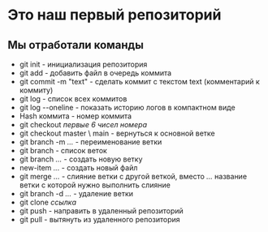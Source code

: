 # Это наш первый репозиторий
## Мы отработали команды

* git init - инициализация репозитория
* git add - добавить файл в очередь коммита
* git commit -m "text" - сделать коммит с текстом text (комментарий к коммиту)
* git log - список всех коммитов
* git log --oneline - показать историю логов в компактном виде
* Hash коммита - номер коммита
* git checkout *первые 6 чисел номера*
* git checkout master \ main - вернуться к основной ветке
* git branch -m *...* - переименование ветки
* git branch - список веток
* git branch *...* - создать новую ветку
* new-item *...* - создать новый файл
* git merge *...* - слияние ветки с другой веткой, вместо *...* название ветки с которой нужно выполнить слияние
* git branch -d *...* - удаление ветки
* git clone *ссылка*
* git push - направить в удаленный репозиторий
* git pull - вытянуть из удаленного репозитория